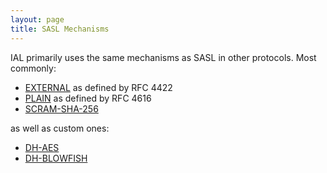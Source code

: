 ```yaml
---
layout: page
title: SASL Mechanisms
---
```

IAL primarily uses the same mechanisms as SASL in other protocols. Most commonly:

* [EXTERNAL](https://tools.ietf.org/html/rfc4422#appendix-A) as defined by RFC 4422
* [PLAIN](https://tools.ietf.org/search/rfc4616) as defined by RFC 4616
* [SCRAM-SHA-256](https://tools.ietf.org/html/draft-hansen-scram-sha256-02)

as well as custom ones:

* [DH-AES]({{site.baseurl}}/specs/documentation/sasl-dh-aes.html)
* [DH-BLOWFISH]({{site.baseurl}}/specs/documentation/sasl-dh-blowfish.html)

<!-- * [ECDSA-NIST256P-CHALLENGE](/baz)
* [CHALLENGE-ED25519](/qux) -->
